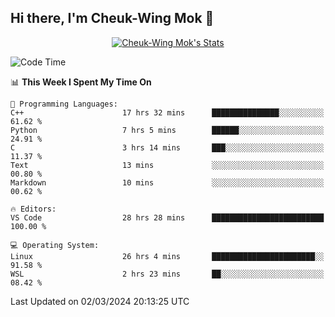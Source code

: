 ## Hi there, I'm Cheuk-Wing Mok 👋

<!--
**mozro0327/mozro0327** is a ✨ _special_ ✨ repository because its `README.md` (this file) appears on your GitHub profile.

Here are some ideas to get you started:

- 🔭 I’m currently working on ...
- 🌱 I’m currently learning ...
- 👯 I’m looking to collaborate on ...
- 🤔 I’m looking for help with ...
- 💬 Ask me about ...
- 📫 How to reach me: ...
- 😄 Pronouns: ...
- ⚡ Fun fact: ...
-->

<p align="center">
  <a href="https://github.com/mozro0327" class="rich-diff-level-one">
    <img src="https://github-readme-stats.vercel.app/api?username=mozro0327&title_color=333&text_color=777" alt="Cheuk-Wing Mok's Stats" >
    <!-- &hide=issues
    <img src="https://github-readme-stats.vercel.app/api?username=mozro0327&hide=issues&title_color=333&text_color=777" alt="Cheuk-Wing Mok's Stats" >
    -->
  </a>
</p>

<!--START_SECTION:waka-->
![Code Time](http://img.shields.io/badge/Code%20Time-2%2C361%20hrs%2046%20mins-blue)

📊 **This Week I Spent My Time On** 

```text
💬 Programming Languages: 
C++                      17 hrs 32 mins      ███████████████░░░░░░░░░░   61.62 % 
Python                   7 hrs 5 mins        ██████░░░░░░░░░░░░░░░░░░░   24.91 % 
C                        3 hrs 14 mins       ███░░░░░░░░░░░░░░░░░░░░░░   11.37 % 
Text                     13 mins             ░░░░░░░░░░░░░░░░░░░░░░░░░   00.80 % 
Markdown                 10 mins             ░░░░░░░░░░░░░░░░░░░░░░░░░   00.62 % 

🔥 Editors: 
VS Code                  28 hrs 28 mins      █████████████████████████   100.00 % 

💻 Operating System: 
Linux                    26 hrs 4 mins       ███████████████████████░░   91.58 % 
WSL                      2 hrs 23 mins       ██░░░░░░░░░░░░░░░░░░░░░░░   08.42 % 
```


 Last Updated on 02/03/2024 20:13:25 UTC
<!--END_SECTION:waka-->
